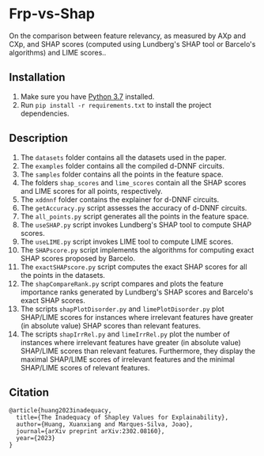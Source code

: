 # Frp-vs-Shap
On the comparison between feature relevancy, as measured by AXp and CXp, and SHAP scores 
(computed using Lundberg's SHAP tool or Barcelo's algorithms) and LIME scores..

## Installation

1. Make sure you have [Python 3.7](https://www.python.org/downloads/) installed.
2. Run `pip install -r requirements.txt` to install the project dependencies.

## Description

1. The `datasets` folder contains all the datasets used in the paper.
2. The `examples` folder contains all the compiled d-DNNF circuits.
3. The `samples` folder contains all the points in the feature space.
4. The folders `shap_scores` and `lime_scores` contain all the SHAP scores and LIME scores for all points, respectively.
5. The `xddnnf` folder contains the explainer for d-DNNF circuits.
6. The `getAccuracy.py` script assesses the accuracy of d-DNNF circuits.
7. The `all_points.py` script generates all the points in the feature space.
8. The `useSHAP.py` script invokes Lundberg's SHAP tool to compute SHAP scores.
9. The `useLIME.py` script invokes LIME tool to compute LIME scores.
10. The `SHAPscore.py` script implements the algorithms for computing exact SHAP scores proposed by Barcelo.
11. The `exactSHAPscore.py` script computes the exact SHAP scores for all the points in the datasets.
12. The `shapCompareRank.py` script compares and plots the feature importance ranks generated by Lundberg's SHAP scores and Barcelo's exact SHAP scores. 
13. The scripts `shapPlotDisorder.py` and `limePlotDisorder.py` plot SHAP/LIME scores for instances where irrelevant features have greater (in absolute value) SHAP scores than relevant features.
14. The scripts `shapIrrRel.py` and `limeIrrRel.py` plot the number of instances where irrelevant features have greater (in absolute value) SHAP/LIME scores than relevant features. Furthermore, they display the maximal SHAP/LIME scores of irrelevant features and the minimal SHAP/LIME scores of relevant features.

## Citation
```
@article{huang2023inadequacy,
  title={The Inadequacy of Shapley Values for Explainability},
  author={Huang, Xuanxiang and Marques-Silva, Joao},
  journal={arXiv preprint arXiv:2302.08160},
  year={2023}
}
```